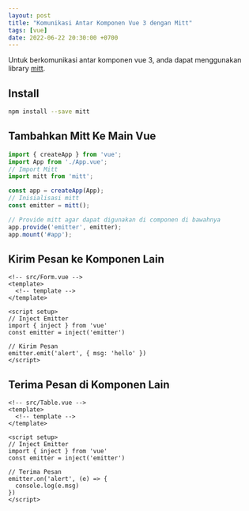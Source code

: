 ```yaml
---
layout: post
title: "Komunikasi Antar Komponen Vue 3 dengan Mitt"
tags: [vue]
date: 2022-06-22 20:30:00 +0700
---
```


Untuk berkomunikasi antar komponen vue 3, anda dapat menggunakan library [mitt](https://github.com/developit/mitt).

## Install

```bash
npm install --save mitt
```

## Tambahkan Mitt Ke Main Vue

```js
import { createApp } from 'vue';
import App from './App.vue';
// Import Mitt
import mitt from 'mitt';

const app = createApp(App);
// Inisialisasi mitt
const emitter = mitt();

// Provide mitt agar dapat digunakan di componen di bawahnya
app.provide('emitter', emitter);
app.mount('#app');
```

## Kirim Pesan ke Komponen Lain

```vue
<!-- src/Form.vue -->
<template>
  <!-- template -->
</template>

<script setup>
// Inject Emitter
import { inject } from 'vue'
const emitter = inject('emitter')

// Kirim Pesan
emitter.emit('alert', { msg: 'hello' })
</script>
```

## Terima Pesan di Komponen Lain

```vue
<!-- src/Table.vue -->
<template>
  <!-- template -->
</template>

<script setup>
// Inject Emitter
import { inject } from 'vue'
const emitter = inject('emitter')

// Terima Pesan
emitter.on('alert', (e) => {
  console.log(e.msg)
})
</script>
```